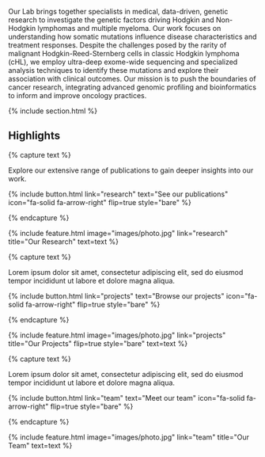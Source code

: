 ---
---

Our Lab brings together specialists in medical, data-driven, genetic research to investigate the genetic factors driving Hodgkin and Non-Hodgkin lymphomas and multiple myeloma. Our work focuses on understanding how somatic mutations influence disease characteristics and treatment responses. Despite the challenges posed by the rarity of malignant Hodgkin-Reed-Sternberg cells in classic Hodgkin lymphoma (cHL), we employ ultra-deep exome-wide sequencing and specialized analysis techniques to identify these mutations and explore their association with clinical outcomes. Our mission is to push the boundaries of cancer research, integrating advanced genomic profiling and bioinformatics to inform and improve oncology practices.

{% include section.html %}

## Highlights

{% capture text %}

Explore our extensive range of publications to gain deeper insights into our work.


{%
  include button.html
  link="research"
  text="See our publications"
  icon="fa-solid fa-arrow-right"
  flip=true
  style="bare"
%}

{% endcapture %}

{%
  include feature.html
  image="images/photo.jpg"
  link="research"
  title="Our Research"
  text=text
%}

{% capture text %}

Lorem ipsum dolor sit amet, consectetur adipiscing elit, sed do eiusmod tempor incididunt ut labore et dolore magna aliqua.

{%
  include button.html
  link="projects"
  text="Browse our projects"
  icon="fa-solid fa-arrow-right"
  flip=true
  style="bare"
%}

{% endcapture %}

{%
  include feature.html
  image="images/photo.jpg"
  link="projects"
  title="Our Projects"
  flip=true
  style="bare"
  text=text
%}

{% capture text %}

Lorem ipsum dolor sit amet, consectetur adipiscing elit, sed do eiusmod tempor incididunt ut labore et dolore magna aliqua.

{%
  include button.html
  link="team"
  text="Meet our team"
  icon="fa-solid fa-arrow-right"
  flip=true
  style="bare"
%}

{% endcapture %}

{%
  include feature.html
  image="images/photo.jpg"
  link="team"
  title="Our Team"
  text=text
%}
